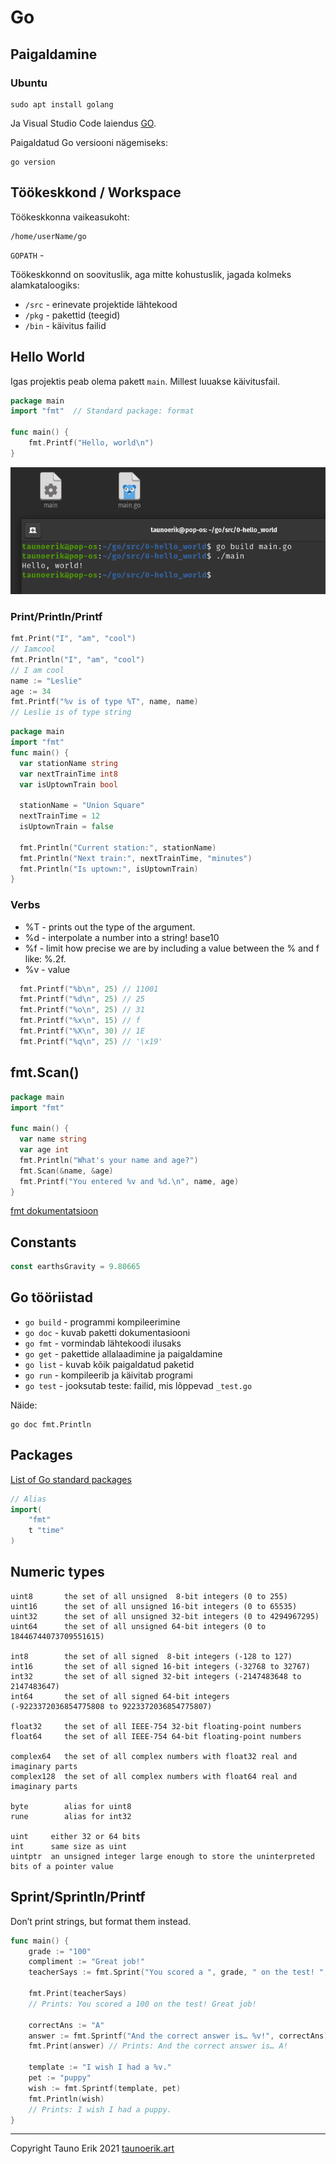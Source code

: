 # Go

## Paigaldamine

### Ubuntu

    sudo apt install golang

Ja Visual Studio Code laiendus [GO](https://marketplace.visualstudio.com/items?itemName=golang.go).

Paigaldatud Go versiooni nägemiseks:

    go version

## Töökeskkond / Workspace

Töökeskkonna vaikeasukoht:

    /home/userName/go

`GOPATH` -  

Töökeskkonnd on soovituslik, aga mitte kohustuslik, jagada kolmeks alamkataloogiks:

* `/src` - erinevate projektide lähtekood
* `/pkg` - pakettid (teegid)
* `/bin` - käivitus failid

## Hello World

Igas projektis peab olema pakett `main`. Millest luuakse käivitusfail.

```Go
package main
import "fmt"  // Standard package: format

func main() {
    fmt.Printf("Hello, world\n")
}
```

![Go Hello World! program.](img/Ekraanipilt%202021-07-24%2017-25-36.png)

### Print/Println/Printf

```Go
fmt.Print("I", "am", "cool")
// Iamcool
fmt.Println("I", "am", "cool")
// I am cool
name := "Leslie"
age := 34
fmt.Printf("%v is of type %T", name, name)
// Leslie is of type string
```

```Go
package main
import "fmt"
func main() {
  var stationName string
  var nextTrainTime int8
  var isUptownTrain bool
  
  stationName = "Union Square"
  nextTrainTime = 12
  isUptownTrain = false
  
  fmt.Println("Current station:", stationName)
  fmt.Println("Next train:", nextTrainTime, "minutes")
  fmt.Println("Is uptown:", isUptownTrain)
}
```

### Verbs

* %T - prints out the type of the argument.
* %d - interpolate a number into a string! base10
* %f - limit how precise we are by including a value between the % and f like: %.2f.
* %v - value

```Go
  fmt.Printf("%b\n", 25) // 11001
  fmt.Printf("%d\n", 25) // 25
  fmt.Printf("%o\n", 25) // 31
  fmt.Printf("%x\n", 15) // f
  fmt.Printf("%X\n", 30) // 1E
  fmt.Printf("%q\n", 25) // '\x19'
```

## fmt.Scan()

```Go
package main
import "fmt"
 
func main() {
  var name string
  var age int
  fmt.Println("What's your name and age?")
  fmt.Scan(&name, &age)
  fmt.Printf("You entered %v and %d.\n", name, age)
}
```

[fmt dokumentatsioon](https://pkg.go.dev/fmt)

## Constants

```Go
const earthsGravity = 9.80665
```

## Go tööriistad

* `go build` - programmi kompileerimine
* `go doc` - kuvab paketti dokumentasiooni
* `go fmt` - vormindab lähtekoodi ilusaks
* `go get` - pakettide allalaadimine ja paigaldamine
* `go list` - kuvab kõik paigaldatud paketid
* `go run` - kompileerib ja käivitab programi
* `go test` - jooksutab teste: failid, mis lõppevad `_test.go`

Näide:

    go doc fmt.Println

## Packages

[List of Go standard packages](https://pkg.go.dev/std)

```Go
// Alias
import(
    "fmt"
    t "time"
)
```

## Numeric types

```
uint8       the set of all unsigned  8-bit integers (0 to 255)
uint16      the set of all unsigned 16-bit integers (0 to 65535)
uint32      the set of all unsigned 32-bit integers (0 to 4294967295)
uint64      the set of all unsigned 64-bit integers (0 to 18446744073709551615)

int8        the set of all signed  8-bit integers (-128 to 127)
int16       the set of all signed 16-bit integers (-32768 to 32767)
int32       the set of all signed 32-bit integers (-2147483648 to 2147483647)
int64       the set of all signed 64-bit integers (-9223372036854775808 to 9223372036854775807)

float32     the set of all IEEE-754 32-bit floating-point numbers
float64     the set of all IEEE-754 64-bit floating-point numbers

complex64   the set of all complex numbers with float32 real and imaginary parts
complex128  the set of all complex numbers with float64 real and imaginary parts

byte        alias for uint8
rune        alias for int32

uint     either 32 or 64 bits
int      same size as uint
uintptr  an unsigned integer large enough to store the uninterpreted bits of a pointer value
```

## Sprint/Sprintln/Printf

Don’t print strings, but format them instead.

```Go
func main() {
    grade := "100"
    compliment := "Great job!"
    teacherSays := fmt.Sprint("You scored a ", grade, " on the test! ", compliment)
 
    fmt.Print(teacherSays)
    // Prints: You scored a 100 on the test! Great job!

    correctAns := "A"
    answer := fmt.Sprintf("And the correct answer is… %v!", correctAns)
    fmt.Print(answer) // Prints: And the correct answer is… A!

    template := "I wish I had a %v."
    pet := "puppy"
    wish := fmt.Sprintf(template, pet)
    fmt.Println(wish)
    // Prints: I wish I had a puppy.
}
```
 ___

Copyright Tauno Erik 2021 [taunoerik.art](https://taunoerik.art/)